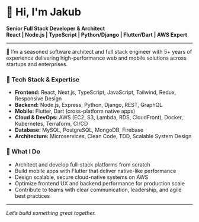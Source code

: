 # 👋 Hi, I'm Jakub

**Senior Full Stack Developer & Architect**  
**React | Node.js | TypeScript | Python/Django | Flutter/Dart | AWS Expert**

---

🔧 I’m a seasoned software architect and full stack engineer with 5+ years of experience delivering high-performance web and mobile solutions across startups and enterprises.

### 🚀 Tech Stack & Expertise

- **Frontend:** React, Next.js, TypeScript, JavaScript, Tailwind, Redux, Responsive Design  
- **Backend:** Node.js, Express, Python, Django, REST, GraphQL  
- **Mobile:** Flutter, Dart (cross-platform native apps)  
- **Cloud & DevOps:** AWS (EC2, S3, Lambda, RDS, CloudFront), Docker, Kubernetes, Terraform, CI/CD  
- **Database:** MySQL, PostgreSQL, MongoDB, Firebase  
- **Architecture:** Microservices, Clean Code, TDD, Scalable System Design

### 💼 What I Do

- Architect and develop full-stack platforms from scratch  
- Build mobile apps with Flutter that deliver native-like performance  
- Design scalable, secure cloud-native systems on AWS  
- Optimize frontend UX and backend performance for production scale  
- Contribute to teams with clear communication, leadership, and agile best practices

---

*Let’s build something great together.*
